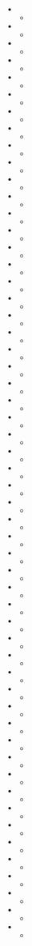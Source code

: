 - +
- +
- +
- +
- +
- +
- +
- +
- +
- +
- +
- +
- +
- +
- +
- +
- +
- +
- +
- +
- +
- +
- +
- +
- +
- +
- +
- +
- +
- +
- +
- +
- +
- +
- +
- +
- +
- +
- +
- +
- +
- +
- +
- +
- +
- +
- +
- +
- +
- +
- +
- +
- +
- +
- +
